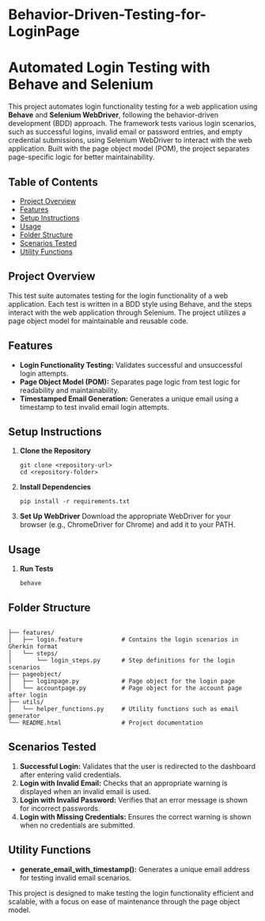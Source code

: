 # Behavior-Driven-Testing-for-LoginPage
<h1>Automated Login Testing with Behave and Selenium</h1>

<p>This project automates login functionality testing for a web application using <strong>Behave</strong> and <strong>Selenium WebDriver</strong>, following the behavior-driven development (BDD) approach. The framework tests various login scenarios, such as successful logins, invalid email or password entries, and empty credential submissions, using Selenium WebDriver to interact with the web application. Built with the page object model (POM), the project separates page-specific logic for better maintainability.</p>

<h2>Table of Contents</h2>
<ul>
    <li><a href="#project-overview">Project Overview</a></li>
    <li><a href="#features">Features</a></li>
    <li><a href="#setup-instructions">Setup Instructions</a></li>
    <li><a href="#usage">Usage</a></li>
    <li><a href="#folder-structure">Folder Structure</a></li>
    <li><a href="#scenarios-tested">Scenarios Tested</a></li>
    <li><a href="#utility-functions">Utility Functions</a></li>
</ul>

<h2 id="project-overview">Project Overview</h2>
<p>This test suite automates testing for the login functionality of a web application. Each test is written in a BDD style using Behave, and the steps interact with the web application through Selenium. The project utilizes a page object model for maintainable and reusable code.</p>

<h2 id="features">Features</h2>
<ul>
    <li><strong>Login Functionality Testing:</strong> Validates successful and unsuccessful login attempts.</li>
    <li><strong>Page Object Model (POM):</strong> Separates page logic from test logic for readability and maintainability.</li>
    <li><strong>Timestamped Email Generation:</strong> Generates a unique email using a timestamp to test invalid email login attempts.</li>
</ul>

<h2 id="setup-instructions">Setup Instructions</h2>
<ol>
    <li><strong>Clone the Repository</strong>
        <pre><code>git clone &lt;repository-url&gt;
cd &lt;repository-folder&gt;</code></pre>
    </li>
    <li><strong>Install Dependencies</strong>
        <pre><code>pip install -r requirements.txt</code></pre>
    </li>
    <li><strong>Set Up WebDriver</strong> Download the appropriate WebDriver for your browser (e.g., ChromeDriver for Chrome) and add it to your PATH.</li>
</ol>

<h2 id="usage">Usage</h2>
<ol>
    <li><strong>Run Tests</strong>
        <pre><code>behave</code></pre>
    </li>
</ol>

<h2 id="folder-structure">Folder Structure</h2>
<pre><code>
├── features/
│   ├── login.feature           # Contains the login scenarios in Gherkin format
│   └── steps/
│       └── login_steps.py      # Step definitions for the login scenarios
├── pageobject/
│   ├── loginpage.py            # Page object for the login page
│   └── accountpage.py          # Page object for the account page after login
├── utils/
│   └── helper_functions.py     # Utility functions such as email generator
└── README.html                 # Project documentation
</code></pre>

<h2 id="scenarios-tested">Scenarios Tested</h2>
<ol>
    <li><strong>Successful Login:</strong> Validates that the user is redirected to the dashboard after entering valid credentials.</li>
    <li><strong>Login with Invalid Email:</strong> Checks that an appropriate warning is displayed when an invalid email is used.</li>
    <li><strong>Login with Invalid Password:</strong> Verifies that an error message is shown for incorrect passwords.</li>
    <li><strong>Login with Missing Credentials:</strong> Ensures the correct warning is shown when no credentials are submitted.</li>
</ol>

<h2 id="utility-functions">Utility Functions</h2>
<ul>
    <li><strong>generate_email_with_timestamp():</strong> Generates a unique email address for testing invalid email scenarios.</li>
</ul>

<p>This project is designed to make testing the login functionality efficient and scalable, with a focus on ease of maintenance through the page object model.</p>

